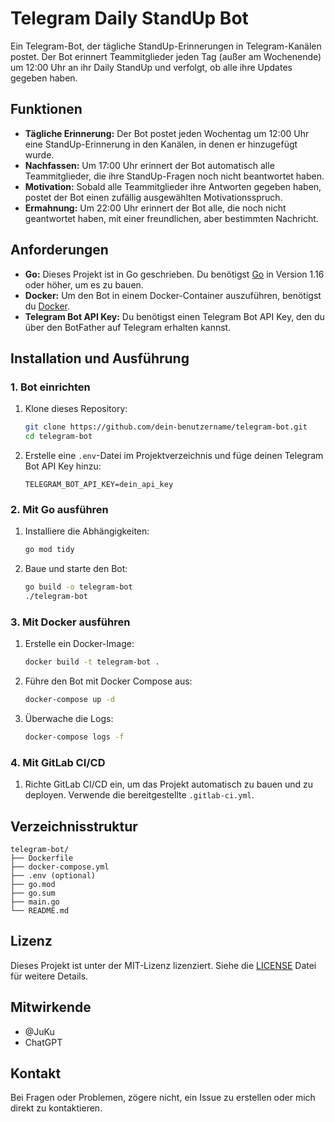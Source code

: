 # Telegram Daily StandUp Bot

Ein Telegram-Bot, der tägliche StandUp-Erinnerungen in Telegram-Kanälen postet. Der Bot erinnert Teammitglieder jeden Tag (außer am Wochenende) um 12:00 Uhr an ihr Daily StandUp und verfolgt, ob alle ihre Updates gegeben haben.

## Funktionen

- **Tägliche Erinnerung:** Der Bot postet jeden Wochentag um 12:00 Uhr eine StandUp-Erinnerung in den Kanälen, in denen er hinzugefügt wurde.
- **Nachfassen:** Um 17:00 Uhr erinnert der Bot automatisch alle Teammitglieder, die ihre StandUp-Fragen noch nicht beantwortet haben.
- **Motivation:** Sobald alle Teammitglieder ihre Antworten gegeben haben, postet der Bot einen zufällig ausgewählten Motivationsspruch.
- **Ermahnung:** Um 22:00 Uhr erinnert der Bot alle, die noch nicht geantwortet haben, mit einer freundlichen, aber bestimmten Nachricht.

## Anforderungen

- **Go:** Dieses Projekt ist in Go geschrieben. Du benötigst [Go](https://golang.org/dl/) in Version 1.16 oder höher, um es zu bauen.
- **Docker:** Um den Bot in einem Docker-Container auszuführen, benötigst du [Docker](https://www.docker.com/products/docker-desktop).
- **Telegram Bot API Key:** Du benötigst einen Telegram Bot API Key, den du über den BotFather auf Telegram erhalten kannst.

## Installation und Ausführung

### 1. Bot einrichten

1. Klone dieses Repository:

    ```bash
    git clone https://github.com/dein-benutzername/telegram-bot.git
    cd telegram-bot
    ```

2. Erstelle eine `.env`-Datei im Projektverzeichnis und füge deinen Telegram Bot API Key hinzu:

    ```plaintext
    TELEGRAM_BOT_API_KEY=dein_api_key
    ```

### 2. Mit Go ausführen

1. Installiere die Abhängigkeiten:

    ```bash
    go mod tidy
    ```

2. Baue und starte den Bot:

    ```bash
    go build -o telegram-bot
    ./telegram-bot
    ```

### 3. Mit Docker ausführen

1. Erstelle ein Docker-Image:

    ```bash
    docker build -t telegram-bot .
    ```

2. Führe den Bot mit Docker Compose aus:

    ```bash
    docker-compose up -d
    ```

3. Überwache die Logs:

    ```bash
    docker-compose logs -f
    ```

### 4. Mit GitLab CI/CD

1. Richte GitLab CI/CD ein, um das Projekt automatisch zu bauen und zu deployen. Verwende die bereitgestellte `.gitlab-ci.yml`.

## Verzeichnisstruktur

```plaintext
telegram-bot/
├── Dockerfile
├── docker-compose.yml
├── .env (optional)
├── go.mod
├── go.sum
├── main.go
└── README.md
```

## Lizenz

Dieses Projekt ist unter der MIT-Lizenz lizenziert. Siehe die [LICENSE](LICENSE.md) Datei für weitere Details.

## Mitwirkende

  - @JuKu
  - ChatGPT

## Kontakt

Bei Fragen oder Problemen, zögere nicht, ein Issue zu erstellen oder mich direkt zu kontaktieren.